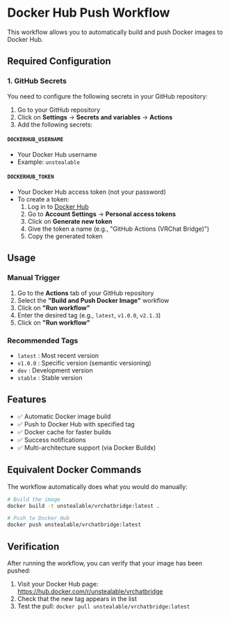 # Docker Hub Push Workflow

This workflow allows you to automatically build and push Docker images to Docker Hub.

## Required Configuration

### 1. GitHub Secrets

You need to configure the following secrets in your GitHub repository:

1. Go to your GitHub repository
2. Click on **Settings** → **Secrets and variables** → **Actions**
3. Add the following secrets:

#### `DOCKERHUB_USERNAME`

- Your Docker Hub username
- Example: `unstealable`

#### `DOCKERHUB_TOKEN`

- Your Docker Hub access token (not your password)
- To create a token:
  1. Log in to [Docker Hub](https://hub.docker.com)
  2. Go to **Account Settings** → **Personal access tokens**
  3. Click on **Generate new token**
  4. Give the token a name (e.g., "GitHub Actions (VRChat Bridge)")
  5. Copy the generated token

## Usage

### Manual Trigger

1. Go to the **Actions** tab of your GitHub repository
2. Select the **"Build and Push Docker Image"** workflow
3. Click on **"Run workflow"**
4. Enter the desired tag (e.g., `latest`, `v1.0.0`, `v2.1.3`)
5. Click on **"Run workflow"**

### Recommended Tags

- `latest` : Most recent version
- `v1.0.0` : Specific version (semantic versioning)
- `dev` : Development version
- `stable` : Stable version

## Features

- ✅ Automatic Docker image build
- ✅ Push to Docker Hub with specified tag
- ✅ Docker cache for faster builds
- ✅ Success notifications
- ✅ Multi-architecture support (via Docker Buildx)

## Equivalent Docker Commands

The workflow automatically does what you would do manually:

```bash
# Build the image
docker build -t unstealable/vrchatbridge:latest .

# Push to Docker Hub
docker push unstealable/vrchatbridge:latest
```

## Verification

After running the workflow, you can verify that your image has been pushed:

1. Visit your Docker Hub page: https://hub.docker.com/r/unstealable/vrchatbridge
2. Check that the new tag appears in the list
3. Test the pull: `docker pull unstealable/vrchatbridge:latest`
